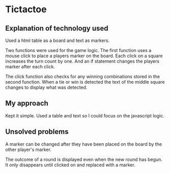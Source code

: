 # Tictactoe

## Explanation of technology used

Used a html table as a board and text as markers.

Two functions were used for the game logic. The first function uses a mouse click to place a players marker on the board. Each click on a square increases the turn count by one. And an if statement changes the players marker after each click.

The click function also checks for any winning combinations stored in the second function. When a tie or win is detected the text of the middle square changes to display what was detected.

## My approach

Kept it simple. Used a table and text so I could focus on the javascript logic.

## Unsolved problems

A marker can be changed after they have been placed on the board by the other player's marker.

The outcome of a round is displayed even when the new round has begun. It only disappears until clicked on and replaced with a marker.

